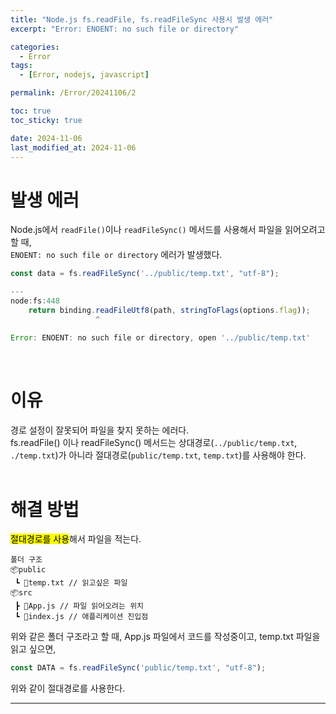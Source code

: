 ```yaml
---
title: "Node.js fs.readFile, fs.readFileSync 사용시 발생 에러"
excerpt: "Error: ENOENT: no such file or directory"

categories:
  - Error
tags:
  - [Error, nodejs, javascript]

permalink: /Error/20241106/2

toc: true
toc_sticky: true

date: 2024-11-06
last_modified_at: 2024-11-06
---
```


# 발생 에러
Node.js에서 ```readFile()```이나 ```readFileSync()``` 메서드를 사용해서 파일을 읽어오려고 할 때,<br>
```ENOENT: no such file or directory``` 에러가 발생했다.<br>

```javascript
const data = fs.readFileSync('../public/temp.txt', "utf-8");

---
node:fs:448
    return binding.readFileUtf8(path, stringToFlags(options.flag));
                   ^

Error: ENOENT: no such file or directory, open '../public/temp.txt'
```
<br>

# 이유
경로 설정이 잘못되어 파일을 찾지 못하는 에러다.<br>
fs.readFile() 이나 readFileSync() 메서드는 상대경로(```../public/temp.txt```, ```./temp.txt```)가 아니라 절대경로(```public/temp.txt```, ```temp.txt```)를 사용해야 한다.<br><br>



# 해결 방법
<mark>절대경로를 사용</mark>해서 파일을 적는다.<br>
```
폴더 구조
📦public
 ┗ 📜temp.txt // 읽고싶은 파일
📦src
 ┣ 📜App.js // 파일 읽어오려는 위치
 ┗ 📜index.js // 애플리케이션 진입점
```
위와 같은 폴더 구조라고 할 때, App.js 파일에서 코드를 작성중이고, temp.txt 파일을 읽고 싶으면,<br>

```javascript
const DATA = fs.readFileSync('public/temp.txt', "utf-8");
```
위와 같이 절대경로를 사용한다. 

<hr>
